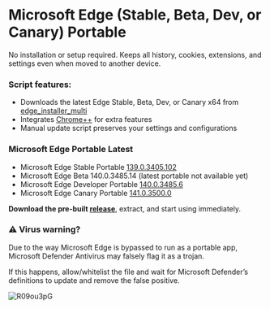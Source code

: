 ﻿# Microsoft Edge (Stable, Beta, Dev, or Canary) Portable

No installation or setup required. Keeps all history, cookies, extensions, and settings even when moved to another device.

### Script features:
 
* Downloads the latest Edge Stable, Beta, Dev, or Canary x64 from [edge_installer_multi](https://github.com/bibicadotnet/edge_installer_multi/releases)
* Integrates [Chrome++](https://github.com/Bush2021/chrome_plus) for extra features
* Manual update script preserves your settings and configurations
### Microsoft Edge Portable Latest
- Microsoft Edge Stable Portable [139.0.3405.102](https://github.com/bibicadotnet/microsoft-edge-multi-portable/releases/tag/edge-stable-portable-x64_139.0.3405.102_1.13.0)
- Microsoft Edge Beta 140.0.3485.14 (latest portable not available yet)
- Microsoft Edge Developer Portable [140.0.3485.6](https://github.com/bibicadotnet/microsoft-edge-multi-portable/releases/tag/edge-dev-portable-x64_140.0.3485.6_1.13.0)
- Microsoft Edge Canary Portable [141.0.3500.0](https://github.com/bibicadotnet/microsoft-edge-multi-portable/releases/tag/edge-canary-portable-x64_141.0.3500.0_1.13.0)

**Download the pre-built [release](https://github.com/bibicadotnet/microsoft-edge-multi-portable/releases)**, extract, and start using immediately.

### ⚠ Virus warning?

Due to the way Microsoft Edge is bypassed to run as a portable app, Microsoft Defender Antivirus may falsely flag it as a trojan.

If this happens, allow/whitelist the file and wait for Microsoft Defender’s definitions to update and remove the false positive.

<img src="https://img.bibica.net/R09ou3pG.png" alt="R09ou3pG">

